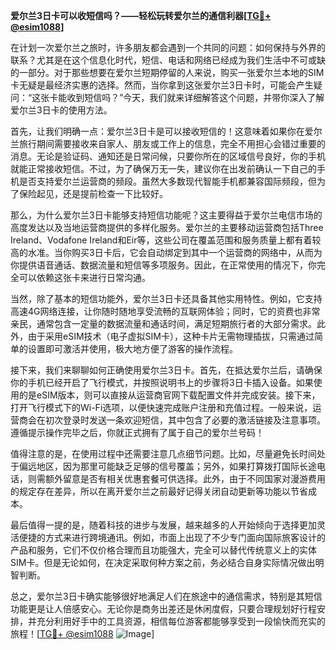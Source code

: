 **爱尔兰3日卡可以收短信吗？——轻松玩转爱尔兰的通信利器[[TG💪+ @esim1088](https://t.me/s/esim1088)]**

在计划一次爱尔兰之旅时，许多朋友都会遇到一个共同的问题：如何保持与外界的联系？尤其是在这个信息化时代，短信、电话和网络已经成为我们生活中不可或缺的一部分。对于那些想要在爱尔兰短期停留的人来说，购买一张爱尔兰本地的SIM卡无疑是最经济实惠的选择。然而，当你拿到这张爱尔兰3日卡时，可能会产生疑问：“这张卡能收到短信吗？”今天，我们就来详细解答这个问题，并带你深入了解爱尔兰3日卡的使用方法。

首先，让我们明确一点：爱尔兰3日卡是可以接收短信的！这意味着如果你在爱尔兰旅行期间需要接收来自家人、朋友或工作上的信息，完全不用担心会错过重要的消息。无论是验证码、通知还是日常问候，只要你所在的区域信号良好，你的手机就能正常接收短信。不过，为了确保万无一失，建议你在出发前确认一下自己的手机是否支持爱尔兰运营商的频段。虽然大多数现代智能手机都兼容国际频段，但为了保险起见，还是提前检查一下比较好。

那么，为什么爱尔兰3日卡能够支持短信功能呢？这主要得益于爱尔兰电信市场的高度发达以及当地运营商提供的多样化服务。爱尔兰的主要移动运营商包括Three Ireland、Vodafone Ireland和Eir等，这些公司在覆盖范围和服务质量上都有着较高的水准。当你购买3日卡后，它会自动绑定到其中一个运营商的网络中，从而为你提供语音通话、数据流量和短信等多项服务。因此，在正常使用的情况下，你完全可以依赖这张卡来进行日常沟通。

当然，除了基本的短信功能外，爱尔兰3日卡还具备其他实用特性。例如，它支持高速4G网络连接，让你随时随地享受流畅的互联网体验；同时，它的资费也非常亲民，通常包含一定量的数据流量和通话时间，满足短期旅行者的大部分需求。此外，由于采用eSIM技术（电子虚拟SIM卡），这种卡片无需物理插拔，只需通过简单的设置即可激活并使用，极大地方便了游客的操作流程。

接下来，我们来聊聊如何正确使用爱尔兰3日卡。首先，在抵达爱尔兰后，请确保你的手机已经开启了飞行模式，并按照说明书上的步骤将3日卡插入设备。如果使用的是eSIM版本，则可以直接从运营商官网下载配置文件并完成安装。接下来，打开飞行模式下的Wi-Fi选项，以便快速完成账户注册和充值过程。一般来说，运营商会在初次登录时发送一条欢迎短信，其中包含了必要的激活链接及注意事项。遵循提示操作完毕之后，你就正式拥有了属于自己的爱尔兰号码！

值得注意的是，在使用过程中还需要注意几点细节问题。比如，尽量避免长时间处于偏远地区，因为那里可能缺乏足够的信号覆盖；另外，如果打算拨打国际长途电话，则需额外留意是否有相关优惠套餐可供选择。此外，由于不同国家对漫游费用的规定存在差异，所以在离开爱尔兰之前最好记得关闭自动更新等功能以节省成本。

最后值得一提的是，随着科技的进步与发展，越来越多的人开始倾向于选择更加灵活便捷的方式来进行跨境通讯。例如，市面上出现了不少专门面向国际旅客设计的产品和服务，它们不仅价格合理而且功能强大，完全可以替代传统意义上的实体SIM卡。但是无论如何，在决定采取何种方案之前，务必结合自身实际情况做出明智判断。

总之，爱尔兰3日卡确实能够很好地满足人们在旅途中的通信需求，特别是其短信功能更是让人倍感安心。无论你是商务出差还是休闲度假，只要合理规划好行程安排，并充分利用好手中的工具资源，相信每位游客都能够享受到一段愉快而充实的旅程！[[TG💪+ @esim1088](https://t.me/s/esim1088) ![Image](https://i.postimg.cc/4NQfJmqS/Snipaste-2025-05-13-00-14-12.png)]